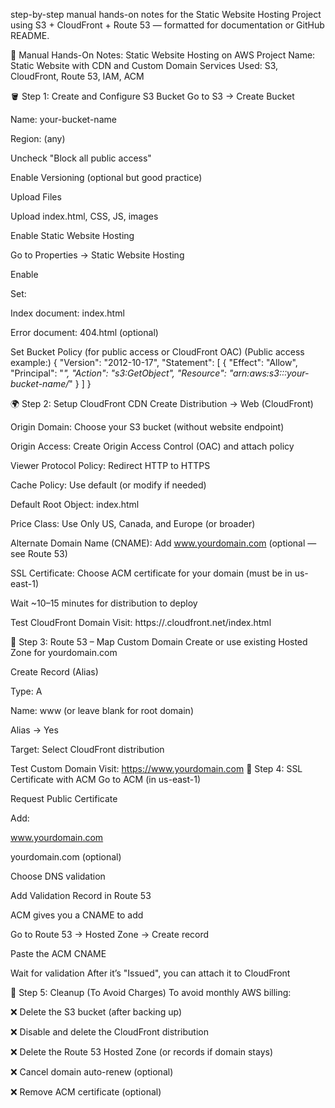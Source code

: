step-by-step manual hands-on notes for the Static Website Hosting Project using S3 + CloudFront + Route 53 — formatted for documentation or GitHub README.

📘 Manual Hands-On Notes: Static Website Hosting on AWS
Project Name: Static Website with CDN and Custom Domain
Services Used: S3, CloudFront, Route 53, IAM, ACM

🪣 Step 1: Create and Configure S3 Bucket
Go to S3 → Create Bucket

Name: your-bucket-name

Region: (any)

Uncheck "Block all public access"

Enable Versioning (optional but good practice)

Upload Files

Upload index.html, CSS, JS, images

Enable Static Website Hosting

Go to Properties → Static Website Hosting

Enable

Set:

Index document: index.html

Error document: 404.html (optional)

Set Bucket Policy (for public access or CloudFront OAC)
(Public access example:)
{
  "Version": "2012-10-17",
  "Statement": [
    {
      "Effect": "Allow",
      "Principal": "*",
      "Action": "s3:GetObject",
      "Resource": "arn:aws:s3:::your-bucket-name/*"
    }
  ]
}



🌍 Step 2: Setup CloudFront CDN
Create Distribution → Web (CloudFront)

Origin Domain: Choose your S3 bucket (without website endpoint)

Origin Access: Create Origin Access Control (OAC) and attach policy

Viewer Protocol Policy: Redirect HTTP to HTTPS

Cache Policy: Use default (or modify if needed)

Default Root Object: index.html

Price Class: Use Only US, Canada, and Europe (or broader)

Alternate Domain Name (CNAME): Add www.yourdomain.com (optional — see Route 53)

SSL Certificate: Choose ACM certificate for your domain (must be in us-east-1)

Wait ~10–15 minutes for distribution to deploy

Test CloudFront Domain
Visit:
https://<distribution-id>.cloudfront.net/index.html


📛 Step 3: Route 53 – Map Custom Domain
Create or use existing Hosted Zone for yourdomain.com

Create Record (Alias)

Type: A

Name: www (or leave blank for root domain)

Alias → Yes

Target: Select CloudFront distribution

Test Custom Domain
Visit:
https://www.yourdomain.com
🔐 Step 4: SSL Certificate with ACM
Go to ACM (in us-east-1)

Request Public Certificate

Add:

www.yourdomain.com

yourdomain.com (optional)

Choose DNS validation

Add Validation Record in Route 53

ACM gives you a CNAME to add

Go to Route 53 → Hosted Zone → Create record

Paste the ACM CNAME

Wait for validation
After it’s "Issued", you can attach it to CloudFront

🧹 Step 5: Cleanup (To Avoid Charges)
To avoid monthly AWS billing:

❌ Delete the S3 bucket (after backing up)

❌ Disable and delete the CloudFront distribution

❌ Delete the Route 53 Hosted Zone (or records if domain stays)

❌ Cancel domain auto-renew (optional)

❌ Remove ACM certificate (optional)


